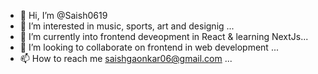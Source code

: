 - 👋 Hi, I’m @Saish0619
- 👀 I’m interested in music, sports, art and designig ...
- 🌱 I’m currently into frontend deveopment in React & learning NextJs...
- 💞️ I’m looking to collaborate on frontend in web development ...
- 📫 How to reach me saishgaonkar06@gmail.com ...

<!---
Saish0619/Saish0619 is a ✨ special ✨ repository because its `README.md` (this file) appears on your GitHub profile.
You can click the Preview link to take a look at your changes.
--->
